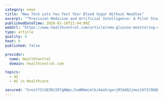 ```yaml
---
category: news
title: "New Tech Lets You Test Your Blood Sugar Without Needles"
excerpt: "“Precision Medicine and Artificial Intelligence: A Pilot Study on Deep ... she works towards her masters in marriage and family therapy and art therapy. In a past life, she worked as the patient ..."
publishedDateTime: 2020-01-16T21:44:00Z
webUrl: "https://www.healthcentral.com/article/new-glucose-monitoring-device-for-diabetes"
type: article
quality: 4
heat: 4
published: false

provider:
  name: HealthCentral
  domain: healthcentral.com

topics:
  - AI
  - AI in Healthcare

secured: "S+n1tfZtXQ7B1I0TgNWpc/hxWMAmcmlb/A4a5+gx+jMl8dQJjmos1Xf2C9QQHnoletO/lO0RBYs+7Hh0n4Scm6mxp8SLfMULTFkAMA8IhF7+C9Bi+4ZdIE+7D0oZlWOEVHk/0t2TtFRMBZappP0i63R5ZTrkidY4xbZuuRef6/HN7rqFPnirGB2qGZSdoHi+YkBn4JOqWWd4Mn/qAvdkIRmpkvV+Mxsgw6l4neDgoEMgbkDqLCLCDWrJzoiSdZjIA0tnBaGAYy5uVd4iRInky8TwtBgdTW80zpqZajdjYmv3Y6xn9FPsC9le4PPBC8vz;fe5fCfUJ7ejw7f+JGQCTAw=="
---
```


